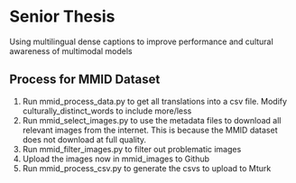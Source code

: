# Senior Thesis

Using multilingual dense captions to improve performance and cultural awareness of multimodal models

## Process for MMID Dataset

1. Run mmid_process_data.py to get all translations into a csv file. Modify culturally_distinct_words to include more/less
2. Run mmid_select_images.py to use the metadata files to download all relevant images from the internet. This is because the MMID dataset does not download at full quality.
3. Run mmid_filter_images.py to filter out problematic images
4. Upload the images now in mmid_images to Github
5. Run mmid_process_csv.py to generate the csvs to upload to Mturk
